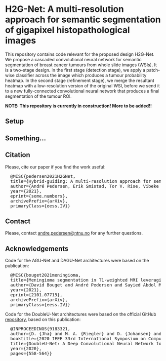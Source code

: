 # H2G-Net: A multi-resolution approach for semantic segmentation of gigapixel histopathological images
This repository contains code relevant for the proposed design H2G-Net. We propose a cascaded convolutional neural network for semantic segmentation of breast cancer tumours from whole slide images (WSIs). It is a two-stage design. In the first stage (detection stage), we apply a patch-wise classifier across the image which produces a tumour probability heatmap. In the second stage (refinement stage), we merge the resultant heatmap with a low-resolution version of the original WSI, before we send it to a new fully-connected convolutional neural network that produces a final segmentation of the tumour ROI.

**NOTE: This repository is currently in construction! More to be added!!**

## Setup

## Something...

## Citation
Please, cite our paper if you find the work useful:
<pre>
  @MISC{pedersen2021H2GNet,
  title={Hybrid-guiding: A multi-resolution approach for semantic segmentation of gigapixel histopathological images},
  author={André Pedersen, Erik Smistad, Tor V. Rise, Vibeke G. Dale, Henrik S. Pettersen, David Bouget, Tor-Arne S. Nordmo, Ingerid Reinertsen, Marit Valla},
  year={2021},
  eprint={some.numbers},
  archivePrefix={arXiv},
  primaryClass={eess.IV}}
</pre>

## Contact
Please, contact andre.pedersen@ntnu.no for any further questions.

## Acknowledgements
Code for the AGU-Net and DAGU-Net architectures were based on the publication:
<pre>
  @MISC{bouget2021meningioma,
  title={Meningioma segmentation in T1-weighted MRI leveraging global context and attention mechanisms},
  author={David Bouget and André Pedersen and Sayied Abdol Mohieb Hosainey and Ole Solheim and Ingerid Reinertsen},
  year={2021},
  eprint={2101.07715},
  archivePrefix={arXiv},
  primaryClass={eess.IV}}
</pre>

Code for the DoubleU-Net architectures were based on the official GitHub [repository](https://github.com/DebeshJha/2020-CBMS-DoubleU-Net), based on this publication:
<pre>
  @INPROCEEDINGS{9183321,
  author={D. {Jha} and M. A. {Riegler} and D. {Johansen} and P. {Halvorsen} and H. D. {Johansen}},
  booktitle={2020 IEEE 33rd International Symposium on Computer-Based Medical Systems (CBMS)}, 
  title={DoubleU-Net: A Deep Convolutional Neural Network for Medical Image Segmentation}, 
  year={2020},
  pages={558-564}}
</pre>
